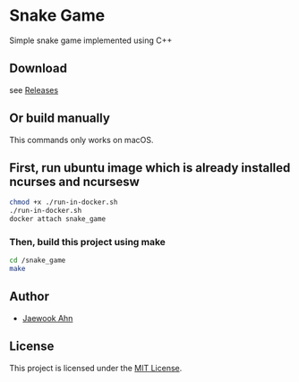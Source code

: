 # Snake Game

Simple snake game implemented using C++

## Download

see [Releases](https://github.com/Jaewoook/snake_game/releases)

## Or build manually

This commands only works on macOS.

## First, run ubuntu image which is already installed ncurses and ncursesw

```sh
chmod +x ./run-in-docker.sh
./run-in-docker.sh
docker attach snake_game
```

### Then, build this project using make

```sh
cd /snake_game
make
```

## Author

- [Jaewook Ahn](https://github.com/Jaewoook)

## License

This project is licensed under the [MIT License](LICENSE).
